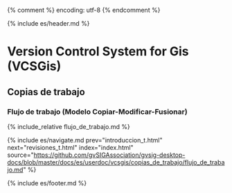{% comment %} encoding: utf-8 {% endcomment %}

{% include es/header.md %}

# Version Control System for Gis (VCSGis)

## Copias de trabajo

### Flujo de trabajo (Modelo  Copiar-Modificar-Fusionar)

{% include_relative flujo_de_trabajo.md %}

{% include es/navigate.md 
   prev="introduccion_t.html" 
   next="revisiones_t.html" 
   index="index.html" 
   source="https://github.com/gvSIGAssociation/gvsig-desktop-docs/blob/master/docs/es/userdoc/vcsgis/copias_de_trabajo/flujo_de_trabajo.md" 
%}

{% include es/footer.md %}